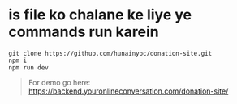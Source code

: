 # is file ko chalane ke liye ye commands run karein

```
git clone https://github.com/hunainyoc/donation-site.git
npm i
npm run dev
```
> For demo go here: https://backend.youronlineconversation.com/donation-site/
